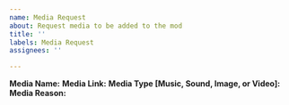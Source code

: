 ```yaml
---
name: Media Request
about: Request media to be added to the mod
title: ''
labels: Media Request
assignees: ''

---
```


<!--
🚨🚨🚨🚨🚨🚨🚨🚨🚨🚨
1. Only helpers who have built and hosted their first mission may request uploads to this mod.
2. Do not request every music track you might use. Ensure what is being uploaded will be used to avoid increasing the mod size for no good reason.
3. Do not make your missions dependent on this mod updating in time. If you do so then it is your own fault.
4. Video files will require approval of the Event Team Lead(s) and will not be done often due to OGV file sizes.
5. No one in the team is required to keep updating this mod. If you are so invested in it updating then please learn how to use Github and how to follow the naming and file structure convention so you can also do updates to the mod.

All good? Then proceed and fill out the items below.
-->

**Media Name:**
**Media Link:**
**Media Type [Music, Sound, Image, or Video]:**
**Media Reason:**

